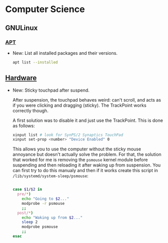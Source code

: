 # Computer Science

## GNULinux

### [APT](apt.md)

* New: List all installed packages and their versions.

    ```bash
    apt list --installed
    ```
    

## [Hardware](t14_amd_gen1.md)

* New: Sticky touchpad after suspend.

    After suspension, the touchpad behaves weird: can't scroll, and acts as if you
    were clicking and dragging (sticky). The TrackPoint works correctly though.
    
    A first solution was to disable it and just use the TrackPoint. This is done
    as follows:
    
    ```bash
    xinput list # look for SynPS/2 Synaptics TouchPad
    xinput set-prop <number> "Device Enabled" 0
    ```
    
    This allows you to use the computer without the sticky mouse annoyance but
    doesn't actually solve the problem. For that, the solution that worked for me
    is removing the `psmouse` kernel module before suspending and then reloading it
    after waking up from suspension. You can first try to do this manualy and then
    if it works create this script in `/lib/systemd/system-sleep/psmouse`:
    
    ```bash
    
    case $1/$2 in
      pre/*)
        echo "Going to $2..."
        modprobe -r psmouse
        ;;
      post/*)
        echo "Waking up from $2..."
        sleep 2
        modprobe psmouse
        ;;
    esac
    ```